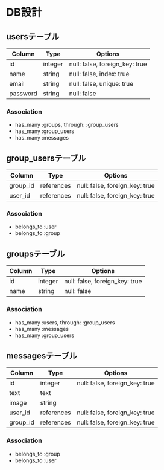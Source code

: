 # DB設計

## usersテーブル
|Column|Type|Options|
|------|----|-------|
|id|integer|null: false, foreign_key: true|
|name|string|null: false, index: true|
|email|string|null: false, unique: true|
|password|string|null: false|

### Association
- has_many :groups, through: :group_users
- has_many :group_users
- has_many :messages

## group_usersテーブル
|Column|Type|Options|
|------|----|-------|
|group_id|references|null: false, foreign_key: true|
|user_id|references|null: false, foreign_key: true|

### Association
- belongs_to :user
- belongs_to :group

## groupsテーブル
|Column|Type|Options|
|------|----|-------|
|id|integer|null: false, foreign_key: true|
|name|string|null: false|

### Association
- has_many :users, through: :group_users
- has_many :messages
- has_many :group_users

## messagesテーブル
|Column|Type|Options|
|------|----|-------|
|id|integer|null: false, foreign_key: true|
|text|text||
|image|string||
|user_id|references|null: false, foreign_key: true|
|group_id|references|null: false, foreign_key: true|

### Association
- belongs_to :group
- belongs_to :user